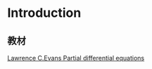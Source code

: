 # Introduction

## 教材

[Lawrence C.Evans Partial differential equations][textbook]

[textbook]: /Library/Evans-2010-PartialDifferentialEquations.pdf
